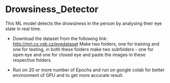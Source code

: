 # Drowsiness_Detector
This ML model detects the drowsiness in the person by analysing their eye state in real time.

- Download the dataset from the following link: http://mrl.cs.vsb.cz/eyedataset
Make two folders, one for training and one for testing, in both these folders make two subfolders - one for open eye and one for closed eye and paste the images in these respective folders.

- Run on 20 or more number of Epochs and run on google colab for better environment of GPU and to get more accurate result.

